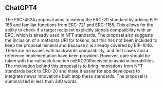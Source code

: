 ## ChatGPT4

The ERC-4524 proposal aims to extend the ERC-20 standard by adding EIP-165 and familiar functions from ERC-721 and ERC-1155. This allows for the ability to check if a target recipient explicitly signals compatibility with an ERC, which is already used in NFT standards. The proposal also suggests the inclusion of a metadata URI for tokens, but this has not been included to keep the proposal minimal and because it is already covered by EIP-1046. There are no issues with backwards compatibility, and test cases and a reference implementation have been provided. However, care should be taken with the callback function onERC20Received to avoid vulnerabilities. The motivation behind this proposal is to bring innovations from NFT standards back to ERC-20 and make it easier for app developers to integrate newer innovations built atop these standards. The proposal is summarized in less than 300 words.

